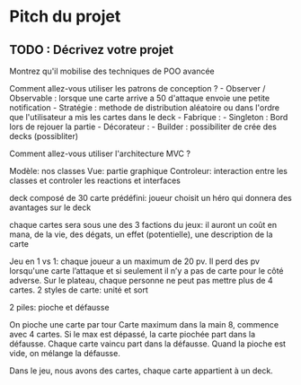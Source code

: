 # Pitch du projet

## TODO : Décrivez votre projet
Montrez qu'il mobilise des techniques de POO avancée

Comment allez-vous utiliser les patrons de conception ?
    - Observer / Observable : lorsque une carte arrive a 50 d'attaque envoie une petite notification 
    - Stratégie : methode de distribution aléatoire ou dans l'ordre que l'utilisateur a mis les cartes dans le deck
    - Fabrique : 
    - Singleton : Bord lors de rejouer la partie
    - Décorateur :
    - Builder : possibiliter de crée des decks (possibliter)

Comment allez-vous utiliser l'architecture MVC ?

Modèle: nos classes
Vue: partie graphique
Controleur: interaction entre les classes et controler les reactions et interfaces




deck composé de 30 carte prédéfini: joueur choisit un héro qui donnera des avantages sur le deck

chaque cartes sera sous une des 3 factions du jeux: il auront un coût en mana, de la vie, des dégats, un effet (potentielle), une description de la carte


Jeu en 1 vs 1: chaque joueur a un maximum de 20 pv.  Il perd des pv lorsqu'une carte l’attaque et si seulement il n’y a pas de carte pour le côté adverse. Sur le plateau, chaque personne ne peut pas mettre plus de 4 cartes.
2 styles de carte: unité et sort

 2 piles: pioche et défausse

On pioche une carte par tour
Carte maximum dans la main 8, commence avec 4 cartes. Si le max est dépassé, la carte piochée part dans la défausse. Chaque carte vaincu part dans la défausse.
Quand la pioche est vide, on mélange la défausse.  



Dans le jeu, nous avons des cartes, chaque carte appartient à un deck.
